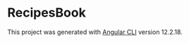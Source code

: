 # RecipesBook

This project was generated with [Angular CLI](https://github.com/angular/angular-cli) version 12.2.18.
